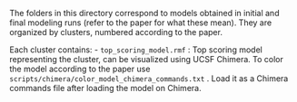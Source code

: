 The folders in this directory correspond to models obtained in initial and final modeling runs (refer to the paper for what these mean). 
They are organized by clusters, numbered according to the paper.

Each cluster contains:
    - `top_scoring_model.rmf` : Top scoring model representing the cluster, can be visualized using UCSF Chimera. 
      To color the model according to the paper use `scripts/chimera/color_model_chimera_commands.txt` . 
      Load it as a Chimera commands file after loading the model on Chimera.
